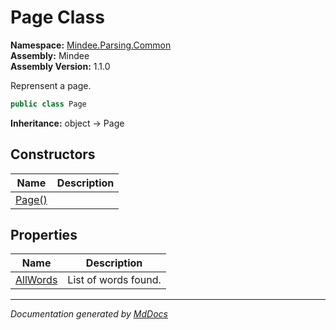 ﻿<!--  
  <auto-generated>   
    The contents of this file were generated by a tool.  
    Changes to this file may be list if the file is regenerated  
  </auto-generated>   
-->

# Page Class

**Namespace:** [Mindee.Parsing.Common](../index.md)  
**Assembly:** Mindee  
**Assembly Version:** 1.1.0

Reprensent a page.

```csharp
public class Page
```

**Inheritance:** object → Page

## Constructors

| Name                            | Description |
| ------------------------------- | ----------- |
| [Page()](constructors/index.md) |             |

## Properties

| Name                               | Description          |
| ---------------------------------- | -------------------- |
| [AllWords](properties/AllWords.md) | List of words found. |

___

*Documentation generated by [MdDocs](https://github.com/ap0llo/mddocs)*
